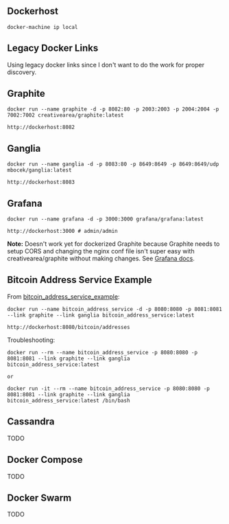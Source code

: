 
## Dockerhost

```
docker-machine ip local
```


## Legacy Docker Links

Using legacy docker links since I don't want to do the work for proper discovery.


## Graphite

```
docker run --name graphite -d -p 8082:80 -p 2003:2003 -p 2004:2004 -p 7002:7002 creativearea/graphite:latest
```

```
http://dockerhost:8082
```


## Ganglia

```
docker run --name ganglia -d -p 8083:80 -p 8649:8649 -p 8649:8649/udp mbocek/ganglia:latest
```

```
http://dockerhost:8083
```


## Grafana

```
docker run --name grafana -d -p 3000:3000 grafana/grafana:latest
```

```
http://dockerhost:3000 # admin/admin
```

**Note:** Doesn't work yet for dockerized Graphite because Graphite needs to setup CORS and changing the nginx conf file isn't super easy with creativearea/graphite without making changes. See [Grafana docs](http://docs.grafana.org/install/#graphite-server-config).


## Bitcoin Address Service Example

From [bitcoin_address_service_example](https://github.com/jstenhouse/bitcoin_address_service_example):

```
docker run --name bitcoin_address_service -d -p 8080:8080 -p 8081:8081 --link graphite --link ganglia bitcoin_address_service:latest
```

```
http://dockerhost:8080/bitcoin/addresses
```

Troubleshooting:

```
docker run --rm --name bitcoin_address_service -p 8080:8080 -p 8081:8081 --link graphite --link ganglia bitcoin_address_service:latest

or

docker run -it --rm --name bitcoin_address_service -p 8080:8080 -p 8081:8081 --link graphite --link ganglia bitcoin_address_service:latest /bin/bash
```


## Cassandra

TODO


## Docker Compose

TODO


## Docker Swarm

TODO
